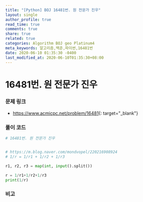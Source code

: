 ```yaml
---
title: "[Python] BOJ 16481번. 원 전문가 진우"
layout: single
author_profile: true
read_time: true
comments: true
share: true
related: true
categories: Algorithm BOJ geo Platinum4
meta_keywords: 알고리즘,백준,파이썬,16481번
date: 2020-06-10 01:35:30 -0400
last_modified_at: 2020-06-10T01:35:30+08:00
---
```


# 16481번. 원 전문가 진우

### 문제 링크
- <https://www.acmicpc.net/problem/16481>{: target="\_blank"}

### 풀이 코드

```python
# 16481번. 원 전문가 진우


# https://m.blog.naver.com/mondvopel/220216908924
# 1/r = 1/r1 + 1/r2 + 1/r3

r1, r2, r3 = map(int, input().split())

r = 1/r1+1/r2+1/r3
print(1/r)
```

### 비고
